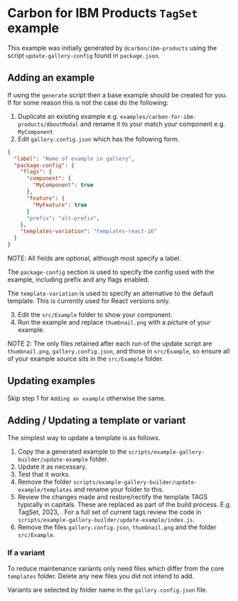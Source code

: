 # Carbon for IBM Products `TagSet` example

This example was initially generated by `@carbon/ibm-products` using the script `update-gallery-config` found in `package.json`.

## Adding an example

If using the `generate` script then a base example should be created for you. If for some reason this is not the case do the following:

1. Duplicate an existing example e.g. `examples/carbon-for-ibm-products/AboutModal` and rename it to your match your component e.g. `MyComponent`
2. Edit `gallery.config.json` which has the following form.

```json
{
  "label": "Name of example in gallery",
  "package-config": {
    "flags": {
      "component": {
        "MyComponent": true
      },
      "feature": {
        "MyFeature": true
      }
      "prefix": "alt-prefix",
    },
    "templates-variation": "templates-react-16"
  }
}
```

NOTE: All fields are optional, although most specify a label.

The `package-config` section is used to specify the config used with the example, including prefix and any flags enabled.

The `template-variation` is used to specify an alternative to the default template. This is currently used for React versions only.

3. Edit the `src/Example` folder to show your component.
4. Run the example and replace `thumbnail.png` with a picture of your example.

NOTE 2: The only files retained after each run of the update script are `thumbnail.png`, `gallery.config.json`, and those in `src/Example`, so ensure all of your example source sits in the `src/Example` folder.

## Updating examples

Skip step 1 for `Adding an example` otherwise the same.

## Adding / Updating a template or variant

The simplest way to update a template is as follows.

1. Copy the a generated example to the `scripts/example-gallery-builder/update-example` folder.
2. Update it as necessary.
3. Test that it works.
4. Remove the folder `scripts/example-gallery-builder/update-example/templates` and rename your folder to this.
5. Review the changes made and restore/rectify the template TAGS typically in capitals. These are replaced as part of the build process. E.g. TagSet, 2023, . For a full set of current tags review the code in `scripts/example-gallery-builder/update-example/index.js`.
6. Remove the files `gallery.config.json`, `thumbnail.png` and the folder `src/Example`.

### If a variant

To reduce maintenance variants only need files which differ from the core `templates` folder. Delete any new files you did not intend to add.

Variants are selected by folder name in the `gallery.config.json` file.
